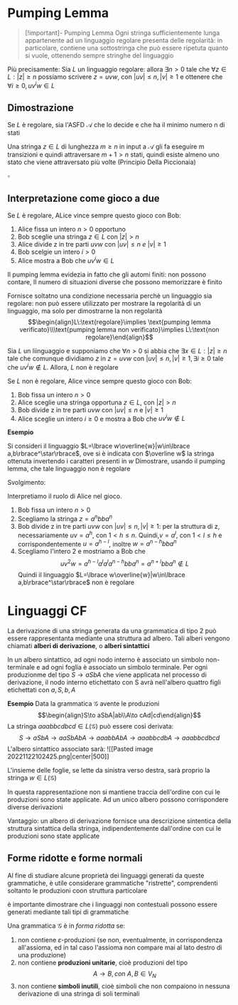 # Pumping Lemma

>[!important]- Pumping Lemma
>Ogni stringa sufficientemente lunga appartenente ad un linguaggio regolare presenta delle regolarità: in particolare, contiene una sottostringa che può essere ripetuta quanto si vuole, ottenendo sempre stringhe del linguaggio

Più precisamente:
Sia $L$ un linguaggio regolare: allora $\exists n\gt 0$ tale che $\forall z\in L:|z|\geq n$ possiamo scrivere $z=uvw$, con $|uv|\leq n,|v|\geq1$ e ottenere che $\forall i\geq0, uv^iw\in L$

## Dimostrazione
Se $L$ è regolare, sia l'ASFD $\mathcal A$ che lo decide e che ha il minimo numero n di stati

Una stringa $z\in L$ di lunghezza $m\geq n$ in input a $\mathcal A$ gli fa eseguire m transizioni e quindi attraversare $m+1\gt n$ stati, quindi esiste almeno uno stato che viene attraversato più volte (Principio Della Piccionaia)

$\square$

## Interpretazione come gioco a due

Se $L$ è regolare, ALice vince sempre questo gioco con Bob:

1. Alice fissa un intero $n\gt0$ opportuno
2. Bob sceglie una stringa $z\in L$ con $|z|\gt n$
3. Alice divide z in tre parti $uvw$ con $|uv|\leq n\:e\:|v|\geq1$
4. Bob scelgie un intero $i\gt0$
5. Alice mostra a Bob che $uv^iw\in L$


Il pumping lemma evidezia in fatto che gli automi finiti: non possono contare, Il numero di situazioni diverse che possono memorizzare è finito

Fornisce soltatno una condizione necessaria perchè un linguaggio sia regolare: non può essere utilizzato per mostrare la regolarità di un linguaggio, ma solo per dimostrarne la non regolarità
$$\begin{align}L\:\text{regolare}\implies \text{pumping lemma verificato}\\\text{pumping lemma non verificato}\implies L\:\text{non regolare}\end{align}$$

Sia $L$ un liinguaggio e supponiamo che $\forall n\gt0$ si abbia che $\exists x\in L:|z|\geq n$ tale che comunque dividiamo $z$ in $z=uvw$ con $|uv|\leq n,|v|\geq1,\exists i\geq0$ tale che $uv^iw\not\in L$. Allora, $L$ non è regolare

Se $L$ non è regolare, Alice vince sempre questo gioco con Bob:

1. Bob fissa un intero $n\gt0$
2. Alice sceglie una stringa opportuna $z\in L$, con $|z|\gt n$
3. Bob divide z in tre parti $uvw$ con $|uv|\leq n$ e $|v|\geq1$
4. Alice sceglie un intero $i\geq0$ e mostra a Bob che $uv^iw\not\in L$

**Esempio**

Si consideri il linguaggio $L=\lbrace w\overline{w}|w\in\lbrace a,b\rbrace^\star\rbrace$, ove si è indicata con $\overline w$ la stringa ottenuta invertendo i caratteri presenti in $w$
Dimostrare, usando il pumping lemma, che tale linguaggio non è regolare

Svolgimento:

Interpretiamo il ruolo di Alice nel gioco.

1. Bob fissa un intero $n\gt0$
2. Scegliamo la stringa $z=a^nbba^n$
3. Bob divide z in tre parti $uvw$ con $|uv|\leq n,|v|\geq1$: per la struttura di z, necessariamente $uv=a^h$, con $1\lt h\leq n$. Quindi,$v=a^l$, con $1\lt l\leq h$ e corrispondentemente $u=a^{h-l}$, inoltre $w=a^{n-h}bba^n$
4. Scegliamo l'intero 2 e mostriamo a Bob che $$uv^2w=a^{h-l}a^la^la^{n-h}bba^n=a^{n+l}bba^n\not\in L$$
Quindi il linguaggio $L=\lbrace w\overline{w}|w\in\lbrace a,b\rbrace^\star\rbrace$ non è regolare

# Linguaggi CF

La derivazione di una stringa generata da una grammatica di tipo 2 può essere rappresentanta mediante una struttura ad albero. Tali alberi vengono chiamati **alberi di derivazione**, o **alberi sintattici**

In un albero sintattico, ad ogni nodo interno è associato un simbolo non-terminale e ad ogni foglia è associato un simbolo terminale. Per ogni produzionme del tipo $S\to aSbA$ che viene applicata nel processo di derivazione, il nodo interno etichettato con S avrà nell'albero quattro figli etichettati con $a,S,b,A$

**Esempio**
Data la grammatica $\mathcal G$ avente le produzioni
$$\begin{align}S\to aSbA|ab\\A\to cAd|cd\end{align}$$
La stringa $aaabbcdbcd\in L(\mathcal G)$ può essere così derivata:
$$S\to aSbA\to aaSbAbA\to aaabbAbA\to aaabbcdbA\to aaabbcdbcd$$
L'albero sintattico associato sarà:
![[Pasted image 20221122102425.png|center|500]]

L'insieme delle foglie, se lette da sinistra verso destra, sarà proprio la stringa $w\in L(\mathcal G)$ 

In questa rappresentazione non si mantiene traccia dell'ordine con cui le produzioni sono state applicate. Ad un unico albero possono corrispondere diverse derivazioni

Vantaggio: un albero di derivazione fornisce una descrizione sintentica della struttura sintattica della stringa, indipendentemente dall'ordine con cui le produzioni sono state applicate

## Forme ridotte e forme normali

Al fine di studiare alcune proprietà dei linguaggi generati da queste grammatiche, è utile considerare grammatiche "ristrette", comprendenti soltanto le produzioni coon struttura particolare

è importante dimostrare che i linguaggi non contestuali possono essere generati mediante tali tipi di grammatiche

Una grammatica $\mathcal G$ è in _forma ridotta_ se:

1. non contiene $\varepsilon$-produzioni (se non, eventualmente, in corrispondenza all'assioma, ed in tal caso l'assioma non compare mai al lato destro di una produzione)
2. non contiene **produzioni unitarie**, cioè produzioni del tipo $$A\to B, con\:A,B\in V_N$$
3. non contiene **simboli inutili**, cioè simboli che non compaiono in nessuna derivazione di una stringa di soli terminali

